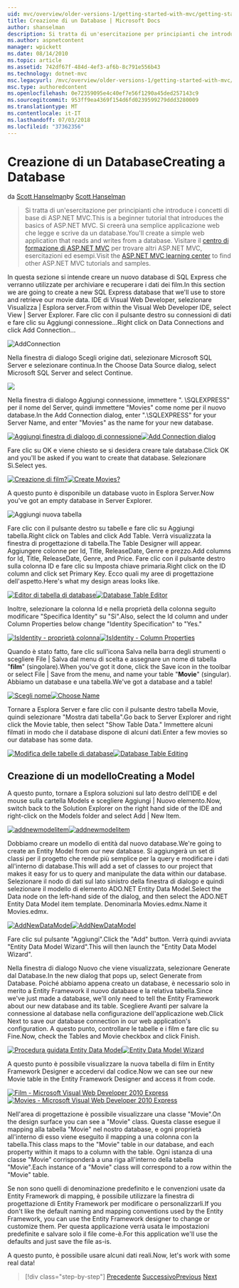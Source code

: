 ```yaml
---
uid: mvc/overview/older-versions-1/getting-started-with-mvc/getting-started-with-mvc-part4
title: Creazione di un Database | Microsoft Docs
author: shanselman
description: Si tratta di un'esercitazione per principianti che introduce i concetti di base di ASP.NET MVC. Creare un'applicazione web semplice che legge e scrive da un database.
ms.author: aspnetcontent
manager: wpickett
ms.date: 08/14/2010
ms.topic: article
ms.assetid: 742df67f-484d-4ef3-af6b-8c791e556b43
ms.technology: dotnet-mvc
msc.legacyurl: /mvc/overview/older-versions-1/getting-started-with-mvc/getting-started-with-mvc-part4
msc.type: authoredcontent
ms.openlocfilehash: 0e72359095e4c40ef7e56f1290a45ded257143c9
ms.sourcegitcommit: 953ff9ea4369f154d6fd0239599279ddd3280009
ms.translationtype: MT
ms.contentlocale: it-IT
ms.lasthandoff: 07/03/2018
ms.locfileid: "37362356"
---
```

<a name="creating-a-database"></a><span data-ttu-id="2427e-104">Creazione di un Database</span><span class="sxs-lookup"><span data-stu-id="2427e-104">Creating a Database</span></span>
====================
<span data-ttu-id="2427e-105">da [Scott Hanselman](https://github.com/shanselman)</span><span class="sxs-lookup"><span data-stu-id="2427e-105">by [Scott Hanselman](https://github.com/shanselman)</span></span>

> <span data-ttu-id="2427e-106">Si tratta di un'esercitazione per principianti che introduce i concetti di base di ASP.NET MVC.</span><span class="sxs-lookup"><span data-stu-id="2427e-106">This is a beginner tutorial that introduces the basics of ASP.NET MVC.</span></span> <span data-ttu-id="2427e-107">Si creerà una semplice applicazione web che legge e scrive da un database.</span><span class="sxs-lookup"><span data-stu-id="2427e-107">You'll create a simple web application that reads and writes from a database.</span></span> <span data-ttu-id="2427e-108">Visitare il [centro di formazione di ASP.NET MVC](../../../index.md) per trovare altri ASP.NET MVC, esercitazioni ed esempi.</span><span class="sxs-lookup"><span data-stu-id="2427e-108">Visit the [ASP.NET MVC learning center](../../../index.md) to find other ASP.NET MVC tutorials and samples.</span></span>


<span data-ttu-id="2427e-109">In questa sezione si intende creare un nuovo database di SQL Express che verranno utilizzate per archiviare e recuperare i dati dei film.</span><span class="sxs-lookup"><span data-stu-id="2427e-109">In this section we are going to create a new SQL Express database that we'll use to store and retrieve our movie data.</span></span> <span data-ttu-id="2427e-110">IDE di Visual Web Developer, selezionare Visualizza | Esplora server.</span><span class="sxs-lookup"><span data-stu-id="2427e-110">From within the Visual Web Developer IDE, select View | Server Explorer.</span></span> <span data-ttu-id="2427e-111">Fare clic con il pulsante destro su connessioni di dati e fare clic su Aggiungi connessione...</span><span class="sxs-lookup"><span data-stu-id="2427e-111">Right click on Data Connections and click Add Connection...</span></span>

![AddConnection](getting-started-with-mvc-part4/_static/image1.png)

<span data-ttu-id="2427e-113">Nella finestra di dialogo Scegli origine dati, selezionare Microsoft SQL Server e selezionare continua.</span><span class="sxs-lookup"><span data-stu-id="2427e-113">In the Choose Data Source dialog, select Microsoft SQL Server and select Continue.</span></span>

![](getting-started-with-mvc-part4/_static/image2.png)

<span data-ttu-id="2427e-114">Nella finestra di dialogo Aggiungi connessione, immettere ". \SQLEXPRESS" per il nome del Server, quindi immettere "Movies" come nome per il nuovo database.</span><span class="sxs-lookup"><span data-stu-id="2427e-114">In the Add Connection dialog, enter ".\SQLEXPRESS" for your Server Name, and enter "Movies" as the name for your new database.</span></span>

<span data-ttu-id="2427e-115">[![Aggiungi finestra di dialogo di connessione](getting-started-with-mvc-part4/_static/image4.png)](getting-started-with-mvc-part4/_static/image3.png)</span><span class="sxs-lookup"><span data-stu-id="2427e-115">[![Add Connection dialog](getting-started-with-mvc-part4/_static/image4.png)](getting-started-with-mvc-part4/_static/image3.png)</span></span>

<span data-ttu-id="2427e-116">Fare clic su OK e viene chiesto se si desidera creare tale database.</span><span class="sxs-lookup"><span data-stu-id="2427e-116">Click OK and you'll be asked if you want to create that database.</span></span> <span data-ttu-id="2427e-117">Selezionare Sì.</span><span class="sxs-lookup"><span data-stu-id="2427e-117">Select yes.</span></span>

<span data-ttu-id="2427e-118">[![Creazione di film?](getting-started-with-mvc-part4/_static/image6.png)](getting-started-with-mvc-part4/_static/image5.png)</span><span class="sxs-lookup"><span data-stu-id="2427e-118">[![Create Movies?](getting-started-with-mvc-part4/_static/image6.png)](getting-started-with-mvc-part4/_static/image5.png)</span></span>

<span data-ttu-id="2427e-119">A questo punto è disponibile un database vuoto in Esplora Server.</span><span class="sxs-lookup"><span data-stu-id="2427e-119">Now you've got an empty database in Server Explorer.</span></span>

![Aggiungi nuova tabella](getting-started-with-mvc-part4/_static/image7.png)

<span data-ttu-id="2427e-121">Fare clic con il pulsante destro su tabelle e fare clic su Aggiungi tabella.</span><span class="sxs-lookup"><span data-stu-id="2427e-121">Right click on Tables and click Add Table.</span></span> <span data-ttu-id="2427e-122">Verrà visualizzata la finestra di progettazione di tabella.</span><span class="sxs-lookup"><span data-stu-id="2427e-122">The Table Designer will appear.</span></span> <span data-ttu-id="2427e-123">Aggiungere colonne per Id, Title, ReleaseDate, Genre e prezzo.</span><span class="sxs-lookup"><span data-stu-id="2427e-123">Add columns for Id, Title, ReleaseDate, Genre, and Price.</span></span> <span data-ttu-id="2427e-124">Fare clic con il pulsante destro sulla colonna ID e fare clic su Imposta chiave primaria.</span><span class="sxs-lookup"><span data-stu-id="2427e-124">Right click on the ID column and click set Primary Key.</span></span> <span data-ttu-id="2427e-125">Ecco quali my aree di progettazione dell'aspetto.</span><span class="sxs-lookup"><span data-stu-id="2427e-125">Here's what my design areas looks like.</span></span>

<span data-ttu-id="2427e-126">[![Editor di tabella di database](getting-started-with-mvc-part4/_static/image9.png)](getting-started-with-mvc-part4/_static/image8.png)</span><span class="sxs-lookup"><span data-stu-id="2427e-126">[![Database Table Editor](getting-started-with-mvc-part4/_static/image9.png)](getting-started-with-mvc-part4/_static/image8.png)</span></span>

<span data-ttu-id="2427e-127">Inoltre, selezionare la colonna Id e nella proprietà della colonna seguito modificare "Specifica Identity" su "Sì".</span><span class="sxs-lookup"><span data-stu-id="2427e-127">Also, select the Id column and under Column Properties below change "Identity Specification" to "Yes."</span></span>

<span data-ttu-id="2427e-128">[![IsIdentity - proprietà colonna](getting-started-with-mvc-part4/_static/image11.png)](getting-started-with-mvc-part4/_static/image10.png)</span><span class="sxs-lookup"><span data-stu-id="2427e-128">[![IsIdentity - Column Properties](getting-started-with-mvc-part4/_static/image11.png)](getting-started-with-mvc-part4/_static/image10.png)</span></span>

<span data-ttu-id="2427e-129">Quando è stato fatto, fare clic sull'icona Salva nella barra degli strumenti o scegliere File | Salva dal menu di scelta e assegnare un nome di tabella "**film**" (singolare).</span><span class="sxs-lookup"><span data-stu-id="2427e-129">When you've got it done, click the Save icon in the toolbar or select File | Save from the menu, and name your table "**Movie**" (singular).</span></span> <span data-ttu-id="2427e-130">Abbiamo un database e una tabella.</span><span class="sxs-lookup"><span data-stu-id="2427e-130">We've got a database and a table!</span></span>

<span data-ttu-id="2427e-131">[![Scegli nome](getting-started-with-mvc-part4/_static/image13.png)](getting-started-with-mvc-part4/_static/image12.png)</span><span class="sxs-lookup"><span data-stu-id="2427e-131">[![Choose Name](getting-started-with-mvc-part4/_static/image13.png)](getting-started-with-mvc-part4/_static/image12.png)</span></span>

<span data-ttu-id="2427e-132">Tornare a Esplora Server e fare clic con il pulsante destro tabella Movie, quindi selezionare "Mostra dati tabella".</span><span class="sxs-lookup"><span data-stu-id="2427e-132">Go back to Server Explorer and right click the Movie table, then select "Show Table Data."</span></span> <span data-ttu-id="2427e-133">Immettere alcuni filmati in modo che il database dispone di alcuni dati.</span><span class="sxs-lookup"><span data-stu-id="2427e-133">Enter a few movies so our database has some data.</span></span>

<span data-ttu-id="2427e-134">[![Modifica delle tabelle di database](getting-started-with-mvc-part4/_static/image15.png)](getting-started-with-mvc-part4/_static/image14.png)</span><span class="sxs-lookup"><span data-stu-id="2427e-134">[![Database Table Editing](getting-started-with-mvc-part4/_static/image15.png)](getting-started-with-mvc-part4/_static/image14.png)</span></span>

## <a name="creating-a-model"></a><span data-ttu-id="2427e-135">Creazione di un modello</span><span class="sxs-lookup"><span data-stu-id="2427e-135">Creating a Model</span></span>

<span data-ttu-id="2427e-136">A questo punto, tornare a Esplora soluzioni sul lato destro dell'IDE e del mouse sulla cartella Models e scegliere Aggiungi | Nuovo elemento.</span><span class="sxs-lookup"><span data-stu-id="2427e-136">Now, switch back to the Solution Explorer on the right hand side of the IDE and right-click on the Models folder and select Add | New Item.</span></span>

<span data-ttu-id="2427e-137">[![addnewmodelitem](getting-started-with-mvc-part4/_static/image17.png)](getting-started-with-mvc-part4/_static/image16.png)</span><span class="sxs-lookup"><span data-stu-id="2427e-137">[![addnewmodelitem](getting-started-with-mvc-part4/_static/image17.png)](getting-started-with-mvc-part4/_static/image16.png)</span></span>

<span data-ttu-id="2427e-138">Dobbiamo creare un modello di entità dal nuovo database.</span><span class="sxs-lookup"><span data-stu-id="2427e-138">We're going to create an Entity Model from our new database.</span></span> <span data-ttu-id="2427e-139">Si aggiungerà un set di classi per il progetto che rende più semplice per la query e modificare i dati all'interno di database.</span><span class="sxs-lookup"><span data-stu-id="2427e-139">This will add a set of classes to our project that makes it easy for us to query and manipulate the data within our database.</span></span> <span data-ttu-id="2427e-140">Selezionare il nodo di dati sul lato sinistro della finestra di dialogo e quindi selezionare il modello di elemento ADO.NET Entity Data Model.</span><span class="sxs-lookup"><span data-stu-id="2427e-140">Select the Data node on the left-hand side of the dialog, and then select the ADO.NET Entity Data Model item template.</span></span> <span data-ttu-id="2427e-141">Denominarla Movies.edmx.</span><span class="sxs-lookup"><span data-stu-id="2427e-141">Name it Movies.edmx.</span></span>

<span data-ttu-id="2427e-142">[![AddNewDataModel](getting-started-with-mvc-part4/_static/image19.png)](getting-started-with-mvc-part4/_static/image18.png)</span><span class="sxs-lookup"><span data-stu-id="2427e-142">[![AddNewDataModel](getting-started-with-mvc-part4/_static/image19.png)](getting-started-with-mvc-part4/_static/image18.png)</span></span>

<span data-ttu-id="2427e-143">Fare clic sul pulsante "Aggiungi".</span><span class="sxs-lookup"><span data-stu-id="2427e-143">Click the "Add" button.</span></span> <span data-ttu-id="2427e-144">Verrà quindi avviata "Entity Data Model Wizard".</span><span class="sxs-lookup"><span data-stu-id="2427e-144">This will then launch the "Entity Data Model Wizard".</span></span>

<span data-ttu-id="2427e-145">Nella finestra di dialogo Nuovo che viene visualizzata, selezionare Generate dal Database.</span><span class="sxs-lookup"><span data-stu-id="2427e-145">In the new dialog that pops up, select Generate from Database.</span></span> <span data-ttu-id="2427e-146">Poiché abbiamo appena creato un database, è necessario solo in merito a Entity Framework il nuovo database e la relativa tabella.</span><span class="sxs-lookup"><span data-stu-id="2427e-146">Since we've just made a database, we'll only need to tell the Entity Framework about our new database and its table.</span></span> <span data-ttu-id="2427e-147">Scegliere Avanti per salvare la connessione al database nella configurazione dell'applicazione web.</span><span class="sxs-lookup"><span data-stu-id="2427e-147">Click Next to save our database connection in our web application's configuration.</span></span> <span data-ttu-id="2427e-148">A questo punto, controllare le tabelle e i film e fare clic su Fine.</span><span class="sxs-lookup"><span data-stu-id="2427e-148">Now, check the Tables and Movie checkbox and click Finish.</span></span>

<span data-ttu-id="2427e-149">[![Procedura guidata Entity Data Model](getting-started-with-mvc-part4/_static/image21.png)](getting-started-with-mvc-part4/_static/image20.png)</span><span class="sxs-lookup"><span data-stu-id="2427e-149">[![Entity Data Model Wizard](getting-started-with-mvc-part4/_static/image21.png)](getting-started-with-mvc-part4/_static/image20.png)</span></span>

<span data-ttu-id="2427e-150">A questo punto è possibile visualizzare la nuova tabella di film in Entity Framework Designer e accedervi dal codice.</span><span class="sxs-lookup"><span data-stu-id="2427e-150">Now we can see our new Movie table in the Entity Framework Designer and access it from code.</span></span>

<span data-ttu-id="2427e-151">[![Film - Microsoft Visual Web Developer 2010 Express](getting-started-with-mvc-part4/_static/image23.png)](getting-started-with-mvc-part4/_static/image22.png)</span><span class="sxs-lookup"><span data-stu-id="2427e-151">[![Movies - Microsoft Visual Web Developer 2010 Express](getting-started-with-mvc-part4/_static/image23.png)](getting-started-with-mvc-part4/_static/image22.png)</span></span>

<span data-ttu-id="2427e-152">Nell'area di progettazione è possibile visualizzare una classe "Movie".</span><span class="sxs-lookup"><span data-stu-id="2427e-152">On the design surface you can see a "Movie" class.</span></span> <span data-ttu-id="2427e-153">Questa classe esegue il mapping alla tabella "Movie" nel nostro database, e ogni proprietà all'interno di esso viene eseguito il mapping a una colonna con la tabella.</span><span class="sxs-lookup"><span data-stu-id="2427e-153">This class maps to the "Movie" table in our database, and each property within it maps to a column with the table.</span></span> <span data-ttu-id="2427e-154">Ogni istanza di una classe "Movie" corrisponderà a una riga all'interno della tabella "Movie".</span><span class="sxs-lookup"><span data-stu-id="2427e-154">Each instance of a "Movie" class will correspond to a row within the "Movie" table.</span></span>

<span data-ttu-id="2427e-155">Se non sono quelli di denominazione predefinito e le convenzioni usate da Entity Framework di mapping, è possibile utilizzare la finestra di progettazione di Entity Framework per modificare o personalizzarli.</span><span class="sxs-lookup"><span data-stu-id="2427e-155">If you don't like the default naming and mapping conventions used by the Entity Framework, you can use the Entity Framework designer to change or customize them.</span></span> <span data-ttu-id="2427e-156">Per questa applicazione verrà usata le impostazioni predefinite e salvare solo il file come-è.</span><span class="sxs-lookup"><span data-stu-id="2427e-156">For this application we'll use the defaults and just save the file as-is.</span></span>

<span data-ttu-id="2427e-157">A questo punto, è possibile usare alcuni dati reali.</span><span class="sxs-lookup"><span data-stu-id="2427e-157">Now, let's work with some real data!</span></span>

> [!div class="step-by-step"]
> <span data-ttu-id="2427e-158">[Precedente](getting-started-with-mvc-part3.md)
> [Successivo](getting-started-with-mvc-part5.md)</span><span class="sxs-lookup"><span data-stu-id="2427e-158">[Previous](getting-started-with-mvc-part3.md)
[Next](getting-started-with-mvc-part5.md)</span></span>
